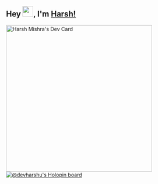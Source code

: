 ## Hey <img src="https://github.com/TheDudeThatCode/TheDudeThatCode/blob/master/Assets/Hi.gif" width="29">, I'm [Harsh!](https://expy.bio/heyaharshu) 

<a href="https://app.daily.dev/devhvrshu"><img src="https://api.daily.dev/devcards/4c54ca83f1b74f5aaa0df84388ee4f31.png?r=76d" width="400" alt="Harsh Mishra's Dev Card"/></a>
[![@devharshu's Holopin board](https://holopin.me/devharshu)](https://holopin.io/@devharshu)
